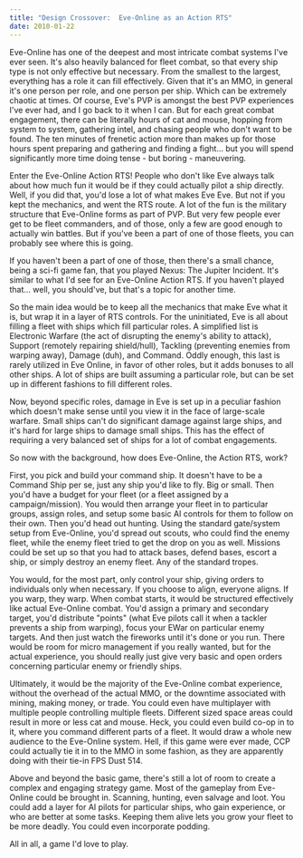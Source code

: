 ```yaml
---
title: "Design Crossover:  Eve-Online as an Action RTS"
date: 2010-01-22
---
```

Eve-Online has one of the deepest and most intricate combat systems I've ever seen. It's also heavily balanced for fleet combat, so that every ship type is not only effective but necessary. From the smallest to the largest, everything has a role it can fill effectively. Given that it's an MMO, in general it's one person per role, and one person per ship. Which can be extremely chaotic at times. Of course, Eve's PVP is amongst the best PVP experiences I've ever had, and I go back to it when I can. But for each great combat engagement, there can be literally hours of cat and mouse, hopping from system to system, gathering intel, and chasing people who don't want to be found. The ten minutes of frenetic action more than makes up for those hours spent preparing and gathering and finding a fight... but you will spend significantly more time doing tense - but boring - maneuvering.

Enter the Eve-Online Action RTS! People who don't like Eve always talk about how much fun it would be if they could actually pilot a ship directly. Well, if you did that, you'd lose a lot of what makes Eve Eve. But not if you kept the mechanics, and went the RTS route. A lot of the fun is the military structure that Eve-Online forms as part of PVP. But very few people ever get to be fleet commanders, and of those, only a few are good enough to actually win battles. But if you've been a part of one of those fleets, you can probably see where this is going.

If you haven't been a part of one of those, then there's a small chance, being a sci-fi game fan, that you played Nexus: The Jupiter Incident. It's similar to what I'd see for an Eve-Online Action RTS. If you haven't played that... well, you should've, but that's a topic for another time.

So the main idea would be to keep all the mechanics that make Eve what it is, but wrap it in a layer of RTS controls. For the uninitiated, Eve is all about filling a fleet with ships which fill particular roles. A simplified list is Electronic Warfare (the act of disrupting the enemy's ability to attack), Support (remotely repairing shield/hull), Tackling (preventing enemies from warping away), Damage (duh), and Command. Oddly enough, this last is rarely utilized in Eve Online, in favor of other roles, but it adds bonuses to all other ships. A lot of ships are built assuming a particular role, but can be set up in different fashions to fill different roles.

Now, beyond specific roles, damage in Eve is set up in a peculiar fashion which doesn't make sense until you view it in the face of large-scale warfare. Small ships can't do significant damage against large ships, and it's hard for large ships to damage small ships. This has the effect of requiring a very balanced set of ships for a lot of combat engagements.

So now with the background, how does Eve-Online, the Action RTS, work?

First, you pick and build your command ship. It doesn't have to be a Command Ship per se, just any ship you'd like to fly. Big or small. Then you'd have a budget for your fleet (or a fleet assigned by a campaign/mission). You would then arrange your fleet in to particular groups, assign roles, and setup some basic AI controls for them to follow on their own. Then you'd head out hunting. Using the standard gate/system setup from Eve-Online, you'd spread out scouts, who could find the enemy fleet, while the enemy fleet tried to get the drop on you as well. Missions could be set up so that you had to attack bases, defend bases, escort a ship, or simply destroy an enemy fleet. Any of the standard tropes.

You would, for the most part, only control your ship, giving orders to individuals only when necessary. If you choose to align, everyone aligns. If you warp, they warp. When combat starts, it would be structured effectively like actual Eve-Online combat. You'd assign a primary and secondary target, you'd distribute "points" (what Eve pilots call it when a tackler prevents a ship from warping), focus your EWar on particular enemy targets. And then just watch the fireworks until it's done or you run. There would be room for micro management if you really wanted, but for the actual experience, you should really just give very basic and open orders concerning particular enemy or friendly ships.

Ultimately, it would be the majority of the Eve-Online combat experience, without the overhead of the actual MMO, or the downtime associated with mining, making money, or trade. You could even have multiplayer with multiple people controlling multiple fleets. Different sized space areas could result in more or less cat and mouse. Heck, you could even build co-op in to it, where you command different parts of a fleet. It would draw a whole new audience to the Eve-Online system. Hell, if this game were ever made, CCP could actually tie it in to the MMO in some fashion, as they are apparently doing with their tie-in FPS Dust 514.

Above and beyond the basic game, there's still a lot of room to create a complex and engaging strategy game. Most of the gameplay from Eve-Online could be brought in. Scanning, hunting, even salvage and loot. You could add a layer for AI pilots for particular ships, who gain experience, or who are better at some tasks. Keeping them alive lets you grow your fleet to be more deadly. You could even incorporate podding.

All in all, a game I'd love to play.

